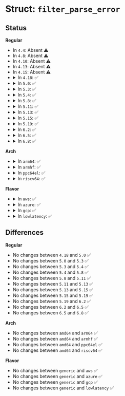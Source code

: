 # Struct: <code>filter_parse_error</code>

## Status
<b>Regular</b>
<ul>
<li>
In <code>4.4</code>: Absent ⚠️
</li>
<li>
In <code>4.8</code>: Absent ⚠️
</li>
<li>
In <code>4.10</code>: Absent ⚠️
</li>
<li>
In <code>4.13</code>: Absent ⚠️
</li>
<li>
In <code>4.15</code>: Absent ⚠️
</li>
<li>
<details>
<summary>In <code>4.18</code>: ✅</summary>

```c
struct filter_parse_error {
    int lasterr;
    int lasterr_pos;
};
```
</details>
</li>
<li>
<details>
<summary>In <code>5.0</code>: ✅</summary>

```c
struct filter_parse_error {
    int lasterr;
    int lasterr_pos;
};
```
</details>
</li>
<li>
<details>
<summary>In <code>5.3</code>: ✅</summary>

```c
struct filter_parse_error {
    int lasterr;
    int lasterr_pos;
};
```
</details>
</li>
<li>
<details>
<summary>In <code>5.4</code>: ✅</summary>

```c
struct filter_parse_error {
    int lasterr;
    int lasterr_pos;
};
```
</details>
</li>
<li>
<details>
<summary>In <code>5.8</code>: ✅</summary>

```c
struct filter_parse_error {
    int lasterr;
    int lasterr_pos;
};
```
</details>
</li>
<li>
<details>
<summary>In <code>5.11</code>: ✅</summary>

```c
struct filter_parse_error {
    int lasterr;
    int lasterr_pos;
};
```
</details>
</li>
<li>
<details>
<summary>In <code>5.13</code>: ✅</summary>

```c
struct filter_parse_error {
    int lasterr;
    int lasterr_pos;
};
```
</details>
</li>
<li>
<details>
<summary>In <code>5.15</code>: ✅</summary>

```c
struct filter_parse_error {
    int lasterr;
    int lasterr_pos;
};
```
</details>
</li>
<li>
<details>
<summary>In <code>5.19</code>: ✅</summary>

```c
struct filter_parse_error {
    int lasterr;
    int lasterr_pos;
};
```
</details>
</li>
<li>
<details>
<summary>In <code>6.2</code>: ✅</summary>

```c
struct filter_parse_error {
    int lasterr;
    int lasterr_pos;
};
```
</details>
</li>
<li>
<details>
<summary>In <code>6.5</code>: ✅</summary>

```c
struct filter_parse_error {
    int lasterr;
    int lasterr_pos;
};
```
</details>
</li>
<li>
<details>
<summary>In <code>6.8</code>: ✅</summary>

```c
struct filter_parse_error {
    int lasterr;
    int lasterr_pos;
};
```
</details>
</li>
</ul>
<b>Arch</b>
<ul>
<li>
<details>
<summary>In <code>arm64</code>: ✅</summary>

```c
struct filter_parse_error {
    int lasterr;
    int lasterr_pos;
};
```
</details>
</li>
<li>
<details>
<summary>In <code>armhf</code>: ✅</summary>

```c
struct filter_parse_error {
    int lasterr;
    int lasterr_pos;
};
```
</details>
</li>
<li>
<details>
<summary>In <code>ppc64el</code>: ✅</summary>

```c
struct filter_parse_error {
    int lasterr;
    int lasterr_pos;
};
```
</details>
</li>
<li>
<details>
<summary>In <code>riscv64</code>: ✅</summary>

```c
struct filter_parse_error {
    int lasterr;
    int lasterr_pos;
};
```
</details>
</li>
</ul>
<b>Flavor</b>
<ul>
<li>
<details>
<summary>In <code>aws</code>: ✅</summary>

```c
struct filter_parse_error {
    int lasterr;
    int lasterr_pos;
};
```
</details>
</li>
<li>
<details>
<summary>In <code>azure</code>: ✅</summary>

```c
struct filter_parse_error {
    int lasterr;
    int lasterr_pos;
};
```
</details>
</li>
<li>
<details>
<summary>In <code>gcp</code>: ✅</summary>

```c
struct filter_parse_error {
    int lasterr;
    int lasterr_pos;
};
```
</details>
</li>
<li>
<details>
<summary>In <code>lowlatency</code>: ✅</summary>

```c
struct filter_parse_error {
    int lasterr;
    int lasterr_pos;
};
```
</details>
</li>
</ul>

## Differences
<b>Regular</b>
<ul>
<li>
No changes between <code>4.18</code> and <code>5.0</code> ✅
</li>
<li>
No changes between <code>5.0</code> and <code>5.3</code> ✅
</li>
<li>
No changes between <code>5.3</code> and <code>5.4</code> ✅
</li>
<li>
No changes between <code>5.4</code> and <code>5.8</code> ✅
</li>
<li>
No changes between <code>5.8</code> and <code>5.11</code> ✅
</li>
<li>
No changes between <code>5.11</code> and <code>5.13</code> ✅
</li>
<li>
No changes between <code>5.13</code> and <code>5.15</code> ✅
</li>
<li>
No changes between <code>5.15</code> and <code>5.19</code> ✅
</li>
<li>
No changes between <code>5.19</code> and <code>6.2</code> ✅
</li>
<li>
No changes between <code>6.2</code> and <code>6.5</code> ✅
</li>
<li>
No changes between <code>6.5</code> and <code>6.8</code> ✅
</li>
</ul>
<b>Arch</b>
<ul>
<li>
No changes between <code>amd64</code> and <code>arm64</code> ✅
</li>
<li>
No changes between <code>amd64</code> and <code>armhf</code> ✅
</li>
<li>
No changes between <code>amd64</code> and <code>ppc64el</code> ✅
</li>
<li>
No changes between <code>amd64</code> and <code>riscv64</code> ✅
</li>
</ul>
<b>Flavor</b>
<ul>
<li>
No changes between <code>generic</code> and <code>aws</code> ✅
</li>
<li>
No changes between <code>generic</code> and <code>azure</code> ✅
</li>
<li>
No changes between <code>generic</code> and <code>gcp</code> ✅
</li>
<li>
No changes between <code>generic</code> and <code>lowlatency</code> ✅
</li>
</ul>
